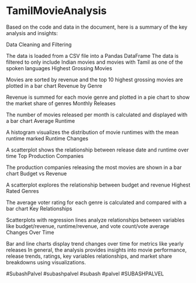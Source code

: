 # TamilMovieAnalysis

Based on the code and data in the document, here is a summary of the key analysis and insights:

Data Cleaning and Filtering

The data is loaded from a CSV file into a Pandas DataFrame
The data is filtered to only include Indian movies and movies with Tamil as one of the spoken languages
Highest Grossing Movies

Movies are sorted by revenue and the top 10 highest grossing movies are plotted in a bar chart
Revenue by Genre

Revenue is summed for each movie genre and plotted in a pie chart to show the market share of genres
Monthly Releases

The number of movies released per month is calculated and displayed with a bar chart
Average Runtime

A histogram visualizes the distribution of movie runtimes with the mean runtime marked
Runtime Changes

A scatterplot shows the relationship between release date and runtime over time
Top Production Companies

The production companies releasing the most movies are shown in a bar chart
Budget vs Revenue

A scatterplot explores the relationship between budget and revenue
Highest Rated Genres

The average voter rating for each genre is calculated and compared with a bar chart
Key Relationships

Scatterplots with regression lines analyze relationships between variables like budget/revenue, runtime/revenue, and vote count/vote average
Changes Over Time

Bar and line charts display trend changes over time for metrics like yearly releases
In general, the analysis provides insights into movie performance, release trends, ratings, key variables relationships, and market share breakdowns using visualizations.


#SubashPalvel #subashpalvel #subash #palvel #SUBASHPALVEL
